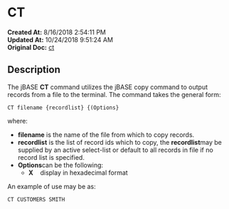 # CT

**Created At:** 8/16/2018 2:54:11 PM  
**Updated At:** 10/24/2018 9:51:24 AM  
**Original Doc:** [ct](https://docs.jbase.com/46963-utilities/ct)  


## Description

The jBASE **CT** command utilizes the jBASE copy command to output records from a file to the terminal. The command takes the general form:

```
CT filename {recordlist} {(Options}
```

where:

- **filename** is the name of the file from which to copy records.
- **recordlist** is the list of record ids which to copy, the **recordlist**may be supplied by an active select-list or default to all records in file if no record list is specified.
- **Options**can be the following:
    - **X**    display in hexadecimal format




An example of use may be as:

```
CT CUSTOMERS SMITH
```
